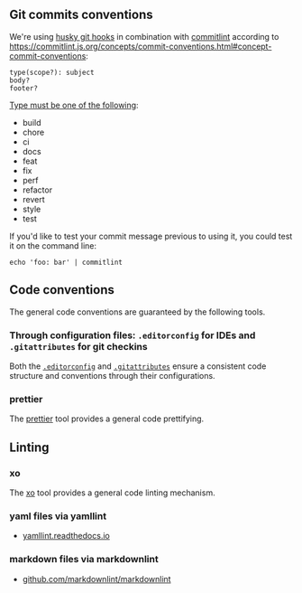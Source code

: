 ## Git commits conventions

We're using [husky git hooks](https://www.npmjs.com/husky) in combination with [commitlint](https://www.npmjs.com/package/@commitlint/cli) according to <https://commitlint.js.org/concepts/commit-conventions.html#concept-commit-conventions>:

```text
type(scope?): subject
body?
footer?
```

[Type must be one of the following](https://commitlint.js.org/reference/rules.html#type-enum):

- build
- chore
- ci
- docs
- feat
- fix
- perf
- refactor
- revert
- style
- test

If you'd like to test your commit message previous to using it, you could test it on the command line:

```shell
echo 'foo: bar' | commitlint
```

## Code conventions

The general code conventions are guaranteed by the following tools.

### Through configuration files: `.editorconfig` for IDEs and `.gitattributes` for git checkins

Both the [`.editorconfig`](https://editorconfig.org/) and [`.gitattributes`](https://dev.to/deadlybyte/please-add-gitattributes-to-your-git-repository-1jld) ensure a consistent code structure and conventions through their configurations.

### prettier

The [prettier](https://github.com/db-ui/core/blob/main/docs/adr/code_style_formatter-prettier.adoc) tool provides a general code prettifying.

## Linting

### xo

The [xo](https://github.com/db-ui/core/blob/main/docs/adr/linting-xo.adoc) tool provides a general code linting mechanism.

### yaml files via yamllint

- [yamllint.readthedocs.io](https://yamllint.readthedocs.io/)

### markdown files via markdownlint

- [github.com/markdownlint/markdownlint](https://github.com/markdownlint/markdownlint/)
